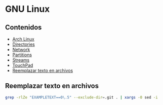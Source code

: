 # GNU Linux

## Contenidos

- [Arch Linux](arch-linux/arch-linux.html)
- [Directories](directories.html)
- [Network](network.html)
- [Partitions](partitions.html)
- [Streams](streams.html)
- [TouchPad](touchpad.html)
- [Reemplazar texto en archivos](#reemplazar-texto-en-archivos)

## Reemplazar texto en archivos

```bash
grep -rlZe "EXAMPLETEXT==0\.5" --exclude-dir=.git . | xargs -0 sed -i 's/EXAMPLETEXT==0.5/EXAMPLETEXT==0.6/g'
```

